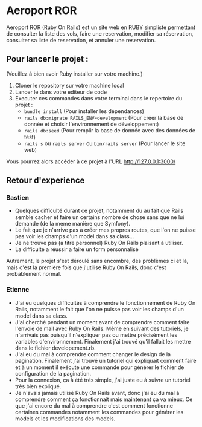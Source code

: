 # Aeroport ROR

Aeroport ROR (Ruby On Rails) est un site web en RUBY simpliste permettant de consulter la liste des vols, faire une reservation, modifier sa réservation, consulter sa liste de reservation, et annuler une reservation.

## Pour lancer le projet :
(Veuillez à bien avoir Ruby installer sur votre machine.)

1. Cloner le repository sur votre machine local
2. Lancer le dans votre editeur de code
3. Executer ces commandes dans votre terminal dans le repertoire du projet :
   - ```bundle install``` (Pour installer les dépendances)
   - ```rails db:migrate RAILS_ENV=development``` (Pour créer la base de donnée et choisir l'environnement de développement)
   - ```rails db:seed``` (Pour remplir la base de donnée avec des données de test)
   - ```rails s``` ou ```rails server``` ou ```bin/rails server``` (Pour lancer le site web)

Vous pourrez alors accéder à ce projet à l'URL http://127.0.0.1:3000/

## Retour d'experience 

### Bastien
- Quelques difficulté durant ce projet, notamment du au fait que Rails semble cacher et faire un certains nombre de chose sans que ne lui demande (de la meme manière que Symfony).
- Le fait que je n'arrive pas à créer mes propres routes, que l'on ne puisse pas voir les champs d'un model dans sa class...
- Je ne trouve pas (a titre personnel) Ruby On Rails plaisant à utiliser.
- La difficulté a réussir a faire un form personnalisé

Autrement, le projet s'est déroulé sans encombre, des problèmes ci et là, mais c'est la première fois que j'utilise Ruby On Rails, donc c'est probablement normal.

### Etienne
- J'ai eu quelques difficultés à comprendre le fonctionnement de Ruby On Rails, notamment le fait que l'on ne puisse pas voir les champs d'un model dans sa class.
- J'ai cherché pendant un moment avant de comprendre comment faire l'envoie de mail avec Ruby On Rails.
Même en suivant des tutoriels, je n'arrivais pas puisqu'il n'expliquer pas ou mettre précisément les variables d'environnement.
Finalement j'ai trouvé qu'il fallait les mettre dans le fichier developement.rb.
- J'ai eu du mal à comprendre comment changer le design de la pagination.
Finalement j'ai trouvé un tutoriel qui expliquait comment faire et à un moment il exécute une commande pour générer le fichier de configuration de la pagination.
- Pour la connexion, ça à été très simple, j'ai juste eu à suivre un tutoriel très bien expliqué.
- Je n'avais jamais utilisé Ruby On Rails avant, donc j'ai eu du mal à comprendre comment ça fonctionnait mais maintenant ça va mieux.
Ce que j'ai encore du mal à comprendre c'est comment fonctionne certaines commandes notamment les commandes pour générer les models et les modifications des models.
